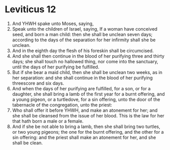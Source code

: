 ﻿# Leviticus 12
1. And YHWH spake unto Moses, saying, 
2. Speak unto the children of Israel, saying, If a woman have conceived seed, and born a man child: then she shall be unclean seven days; according to the days of the separation for her infirmity shall she be unclean. 
3. And in the eighth day the flesh of his foreskin shall be circumcised. 
4. And she shall then continue in the blood of her purifying three and thirty days; she shall touch no hallowed thing, nor come into the sanctuary, until the days of her purifying be fulfilled. 
5. But if she bear a maid child, then she shall be unclean two weeks, as in her separation: and she shall continue in the blood of her purifying threescore and six days. 
6. And when the days of her purifying are fulfilled, for a son, or for a daughter, she shall bring a lamb of the first year for a burnt offering, and a young pigeon, or a turtledove, for a sin offering, unto the door of the tabernacle of the congregation, unto the priest: 
7. Who shall offer it before YHWH, and make an atonement for her; and she shall be cleansed from the issue of her blood. This is the law for her that hath born a male or a female. 
8. And if she be not able to bring a lamb, then she shall bring two turtles, or two young pigeons; the one for the burnt offering, and the other for a sin offering: and the priest shall make an atonement for her, and she shall be clean. 

